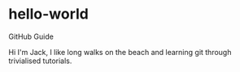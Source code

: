 # hello-world
GitHub Guide

Hi I'm Jack, I like long walks on the beach and learning git through trivialised tutorials.
